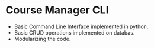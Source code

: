 # Course Manager CLI

- Basic Command Line Interface implemented in python.
- Basic CRUD operations implemented on databas.
- Modularizing the code.
